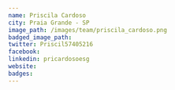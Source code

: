 ```yaml
---
name: Priscila Cardoso
city: Praia Grande - SP
image_path: /images/team/priscila_cardoso.png
badged_image_path: 
twitter: Priscil57405216
facebook: 
linkedin: pricardosoesg
website:
badges:
---
```

